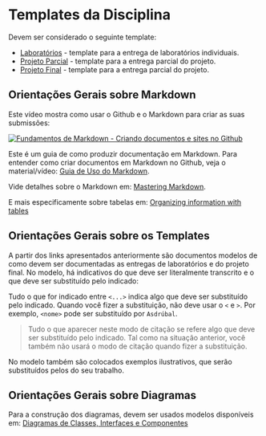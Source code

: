 # Templates da Disciplina

Devem ser considerado o seguinte template:

* [Laboratórios](labs/) - template para a entrega de laboratórios individuais.
* [Projeto Parcial](project/entrega-parcial.md) - template para a entrega parcial do projeto.
* [Projeto Final](project/entrega-final.md) - template para a entrega parcial do projeto.

## Orientações Gerais sobre Markdown

Este vídeo mostra como usar o Github e o Markdown para criar as suas submissões:

[![Fundamentos de Markdown - Criando documentos e sites no Github](http://img.youtube.com/vi/fDyGs18_ITQ/0.jpg)](https://youtu.be/fDyGs18_ITQ)

Este é um guia de como produzir documentação em Markdown. Para entender como criar documentos em Markdown no Github, veja o material/vídeo:
[Guia de Uso do Markdown](https://github.com/mc-unicamp/oficinas/tree/master/docs).

Vide detalhes sobre o Markdown em: [Mastering Markdown](https://guides.github.com/features/mastering-markdown/).

E mais especificamente sobre tabelas em: [Organizing information with tables](https://help.github.com/en/articles/organizing-information-with-tables)

## Orientações Gerais sobre os Templates

A partir dos links apresentados anteriormente são documentos modelos de como devem ser documentadas as entregas de laboratórios e do projeto final. No modelo, há indicativos do que deve ser literalmente transcrito e o que deve ser substituído pelo indicado:

Tudo o que for indicado entre `<...>` indica algo que deve ser substituído pelo indicado. Quando você fizer a substituição, não deve usar o `<` e `>`. Por exemplo, `<nome>` pode ser substituído por `Asdrúbal`.

> Tudo o que aparecer neste modo de citação se refere algo que deve ser substituído pelo indicado. Tal como na situação anterior, você também não usará o modo de citação quando fizer a substituição.

No modelo também são colocados exemplos ilustrativos, que serão substituídos pelos do seu trabalho.

## Orientações Gerais sobre Diagramas

Para a construção dos diagramas, devem ser usados modelos disponíveis em: [Diagramas de Classes, Interfaces e Componentes](https://docs.google.com/presentation/d/1ML3WrnDtzh-4wqLmdXN9au1TBIwEqo7TIbMLNOYSMAI/edit?usp=sharing)
